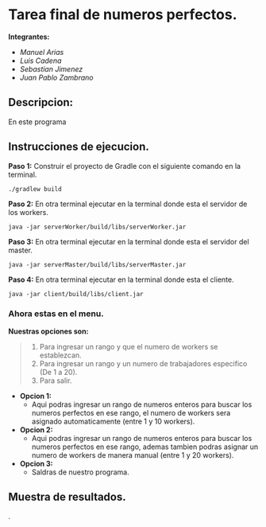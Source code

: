 # Tarea final de numeros perfectos.

**Integrantes:**
- _Manuel Arias_
- _Luis Cadena_
- _Sebastian Jimenez_
- _Juan Pablo Zambrano_

## Descripcion:
En este programa 

## Instrucciones de ejecucion.

**Paso 1:** Construir el proyecto de Gradle con el siguiente comando en la terminal. 

`
./gradlew build
`

**Paso 2:** En otra terminal ejecutar en la terminal donde esta el servidor de los workers.

`
java -jar serverWorker/build/libs/serverWorker.jar  
`

**Paso 3:** En otra terminal ejecutar en la terminal donde esta el servidor del master.

`
java -jar serverMaster/build/libs/serverMaster.jar  
`

**Paso 4:** En otra terminal ejecutar en la terminal donde esta el cliente.

`
java -jar client/build/libs/client.jar
`

### Ahora estas en el menu.

**Nuestras opciones son:**

> 1. Para ingresar un rango y que el numero de workers se establezcan.
> 2. Para ingresar un rango y un numero de trabajadores especifico (De 1 a 20).
> 3. Para salir.

- **Opcion 1:**
  - Aqui podras ingresar un rango de numeros enteros para buscar los numeros perfectos en ese rango, el numero de workers sera asignado automaticamente (entre 1 y 10 workers).
- **Opcion 2:**
  - Aqui podras ingresar un rango de numeros enteros para buscar los numeros perfectos en ese rango, ademas tambien podras asignar un numero de workers de manera manual (entre 1 y 20 workers).
- **Opcion 3:**
  - Saldras de nuestro programa.

 ## Muestra de resultados.


 .
